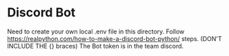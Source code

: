 # Discord Bot
Need to create your own local .env file in this directory.
Follow https://realpython.com/how-to-make-a-discord-bot-python/ steps. (DON'T INCLUDE THE {} braces)
The Bot token is in the team discord.

